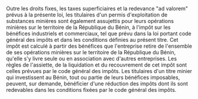 Outre les droits fixes, les taxes superficiaires et la
redevance "ad valorem" prévus à la présente loi, les titulaires d'un
permis d'exploitation de substances minières sont également assujettis
pour leurs opérations minières sur le territoire de la République du
Bénin, à l'impôt sur les bénéfices industriels et commerciaux, tel que
prévu dans la loi portant code général des impôts et dans les conditions
définies au présent titre.
Cet impôt est calculé à partir des bénéfices que l'entreprise retire de
l'ensemble de ses opérations minières sur le territoire de la République
du Bénin, qu'elle s'y livre seule ou en association avec d'autres
entreprises.
Les règles de l'assiette, de la liquidation et du recouvrement de cet
impôt sont celles prévues par le code général des impôts.
Les titulaires d'un titre minier qui investissent au Bénin, tout ou
partie de leurs bénéfices imposables, peuvent, sur demande, bénéficier
d'une réduction des impôts dont ils sont redevables dans les conditions
fixées par le code général des impôts.